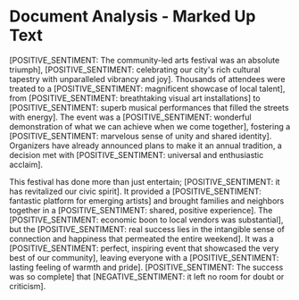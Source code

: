# Document Analysis - Marked Up Text

[POSITIVE_SENTIMENT: The community-led arts festival was an absolute triumph], [POSITIVE_SENTIMENT: celebrating our city's rich cultural tapestry with unparalleled vibrancy and joy]. Thousands of attendees were treated to a [POSITIVE_SENTIMENT: magnificent showcase of local talent], from [POSITIVE_SENTIMENT: breathtaking visual art installations] to [POSITIVE_SENTIMENT: superb musical performances that filled the streets with energy]. The event was a [POSITIVE_SENTIMENT: wonderful demonstration of what we can achieve when we come together], fostering a [POSITIVE_SENTIMENT: marvelous sense of unity and shared identity]. Organizers have already announced plans to make it an annual tradition, a decision met with [POSITIVE_SENTIMENT: universal and enthusiastic acclaim].

This festival has done more than just entertain; [POSITIVE_SENTIMENT: it has revitalized our civic spirit]. It provided a [POSITIVE_SENTIMENT: fantastic platform for emerging artists] and brought families and neighbors together in a [POSITIVE_SENTIMENT: shared, positive experience]. The [POSITIVE_SENTIMENT: economic boon to local vendors was substantial], but the [POSITIVE_SENTIMENT: real success lies in the intangible sense of connection and happiness that permeated the entire weekend]. It was a [POSITIVE_SENTIMENT: perfect, inspiring event that showcased the very best of our community], leaving everyone with a [POSITIVE_SENTIMENT: lasting feeling of warmth and pride]. [POSITIVE_SENTIMENT: The success was so complete] that [NEGATIVE_SENTIMENT: it left no room for doubt or criticism].